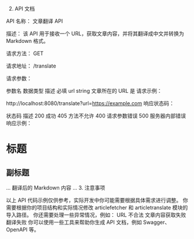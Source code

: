 2. API 文档

API 名称： 文章翻译 API

描述： 该 API 用于接收一个 URL，获取文章内容，并将其翻译成中文并转换为 Markdown 格式。

请求方法： GET

请求地址： /translate

请求参数：

参数名	数据类型	描述	必填
url	string	文章所在的 URL	是
请求示例：

http://localhost:8080/translate?url=https://example.com
响应状态码：

状态码	描述
200	成功
405	方法不允许
400	请求参数错误
500	服务器内部错误
响应示例：

# 标题
## 副标题
... 翻译后的 Markdown 内容 ...
3. 注意事项

以上 API 代码示例仅供参考，实际开发中你可能需要根据具体需求进行调整。
你需要根据你的项目结构和实际情况修改 articlefetcher 和 articletranslate 模块的导入路径。
你还需要处理一些异常情况，例如：
URL 不合法
文章内容获取失败
翻译失败
你可以使用一些工具来帮助你生成 API 文档，例如 Swagger、OpenAPI 等。